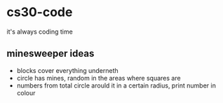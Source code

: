 # cs30-code
it's always coding time
## minesweeper ideas
- blocks cover everything underneth
- circle has mines, random in the areas where squares are
- numbers from total circle arould it in a certain radius, print number in colour